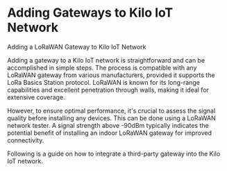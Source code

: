 # Adding Gateways to Kilo IoT Network

Adding a LoRaWAN Gateway to Kilo IoT Network

Adding a gateway to a Kilo IoT network is straightforward and can be accomplished in simple steps. The process is compatible with any LoRaWAN gateway from various manufacturers, provided it supports the LoRa Basics Station protocol. LoRaWAN is known for its long-range capabilities and excellent penetration through walls, making it ideal for extensive coverage.

However, to ensure optimal performance, it's crucial to assess the signal quality before installing any devices. This can be done using a LoRaWAN network tester. A signal strength above -90dBm typically indicates the potential benefit of installing an indoor LoRaWAN gateway for improved connectivity.

Following is a guide on how to integrate a third-party gateway into the Kilo IoT network.
